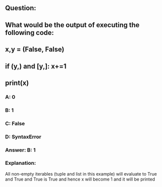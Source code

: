 ## Question:
## What would be the output of executing the following code:
## x,y = (False, False)
## if (y,) and [y,]: x+=1
## print(x)
### A: 0
### B: 1
### C: False
### D: SyntaxError
### Answer: B: 1
### Explanation:
All non-empty iterables (tuple and list in this example) will evaluate to True and True and True is True and hence x will become 1 and it will be printed
